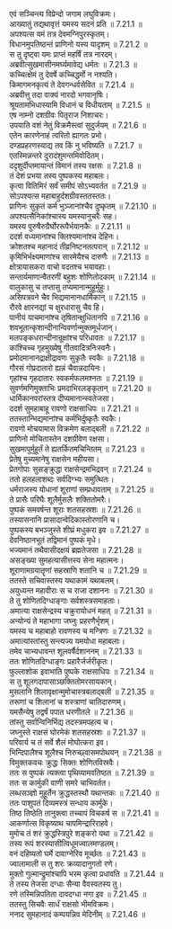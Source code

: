 

  
एवं सञ्चिन्त्य विप्रेन्दो जगाम लघुविक्रमः।  
आख्यातुं तद्यथावृत्तं यमस्य सदनं प्रति ॥ 7.21.1 ॥   
अपश्यत्स यमं तत्र देवमग्निपुरस्कृतम्।  
विधानमुपतिष्ठन्तं प्राणिनो यस्य यादृशम् ॥ 7.21.2 ॥   
स तु दृष्ट्वा यमः प्राप्तं महर्षिं तत्र नारदम्।  
अब्रवीत्सुखमासीनमर्घ्यमावेद्य धर्मतः ॥ 7.21.3 ॥   
कच्चित्क्षेमं तु देवर्षे कच्चिद्धर्मो न नश्यति।  
किमागमनकृत्यं ते देवगन्धर्वसेवित ॥ 7.21.4 ॥   
अब्रवीत्तु तदा वाक्यं नारदो भगवानृषिः।  
श्रूयतामभिधास्यामि विधानं च विधीयताम् ॥ 7.21.5 ॥   
एष नाम्नो दशग्रीवः पितृराज निशाचरः।  
उपयाति वशं नेतुं विक्रमैस्त्वां सुदुर्जयम् ॥ 7.21.6 ॥   
एतेन कारणेनाहं त्वरितो ह्यागतः प्रभो।  
दण्डप्रहरणस्याद्य तव किं नु भविष्यति ॥ 7.21.7 ॥   
एतस्मिन्नन्तरे दुरादंशुमन्तमिवोदितम्।  
ददृशुर्दीप्तमायान्तं विमानं तस्य रक्षसः ॥ 7.21.8 ॥   
तं देशं प्रभया तस्य पुष्पकस्य महाबलः।  
कृत्वा वितिमिरं सर्वं समीपं सोऽभ्यवर्तत ॥ 7.21.9 ॥   
सोऽपश्यत्स महाबाहुर्दशग्रीवस्ततस्ततः।  
प्राणिनः सुकृतं कर्म भुञ्जानांश्चैव दुष्कृतम् ॥ 7.21.10 ॥   
अपश्यत्सैनिकांश्चास्य यमस्यानुचरैः सह।  
यमस्य पुरुषैरुग्रैर्घोररूपैर्भयानकैः ॥ 7.21.11 ॥   
ददर्श वध्यमानांश्च क्लिश्यमानांश्च देहिनः।  
क्रोशतश्च महानादं तीव्रनिष्टनतत्परान् ॥ 7.21.12 ॥   
कृमिभिर्भक्ष्यमाणांश्च सारमेयैश्च दारुणैः ॥ 7.21.13 ॥   
क्षोत्रायासकरा वाचो वदतश्च भयावहाः।  
सन्तार्यमाणान्वैतरणीं बहुशः शोणितोदकाम् ॥ 7.21.14 ॥   
वालुकासु च तप्तासु तप्यमानान्मुहूर्मुहुः।  
असिपत्रवने चैव भिद्यमानानधार्मिकान् ॥ 7.21.15 ॥   
रौरवे क्षारनद्यां च क्षुरधारासु चैव हि।  
पानीयं याचमानांश्च तृषितान्क्षुधितानपि ॥ 7.21.16 ॥   
शवभूतान्कृशान्दीनान्विवर्णान्मुक्तमूर्धजान्।  
मलपङ्कधरान्दीनान्रूक्षांश्च परिधावतः ॥ 7.21.17 ॥   
कांश्चिच्च गृहमुख्येषु गीतवादित्रनिःस्वनैः।  
प्रमोदमानानद्राक्षीद्रावणः सुकृतैः स्वकैः ॥ 7.21.18 ॥   
गौरसं गोप्रदातारो ह्यन्नं चैवान्नदायिनः।  
गृहांश्च गृहदातारः स्वकर्मफलमश्नतः ॥ 7.21.19 ॥   
सुवर्णमणिमुक्ताभिः प्रमदाभिरलङ्कृतान् ॥ 7.21.20 ॥   
धार्मिकानपरांस्तत्र दीप्यमानान्स्वतेजसा।  
ददर्श सुमहाबाहू रावणो राक्षसाधिपः ॥ 7.21.21 ॥   
ततस्तान्भिद्यमानांश्च कर्मभिर्दुष्कृतैः स्वकैः।  
रावणो मोचयामास विक्रमेण बलाद्बली ॥ 7.21.22 ॥   
प्राणिनो मोचितास्तेन दशग्रीवेण रक्षसा।  
सुखमापुर्मुहूर्तं ते ह्यतर्कितमचिन्तितम् ॥ 7.21.23 ॥   
प्रेतेषु मुच्यमानेषु राक्षसेन महीयसा।  
प्रेतगोपाः सुसङ्क्रुद्धा राक्षसेन्द्रमभिद्रवन् ॥ 7.21.24 ॥   
ततो हलहलाशब्दः सर्वदिग्भ्यः समुत्थितः।  
धर्मराजस्य योधानां शूराणां सम्प्रधावताम् ॥ 7.21.25 ॥   
ते प्रासैः परिघैः शूलैर्मुसलैः शक्तितोमरैः।  
पुष्पकं समवर्षन्त शूराः शतसहस्रशः ॥ 7.21.26 ॥   
तस्यासनानि प्रासादान्वेदिकास्तोरणानि च।  
पुष्पकस्य बभञ्जुस्ते शीघ्रं मधुकरा इव ॥ 7.21.27 ॥   
देवनिष्ठानभूतं तद्विमानं पुष्पकं मृधे।  
भज्यमानं तथैवासीदक्षयं ब्रह्मतेजसा ॥ 7.21.28 ॥   
असङ्ख्या सुमहत्यासीत्तस्य सेना महात्मनः।  
शूराणामग्रयातॄणां सहस्राणि शतानि च ॥ 7.21.29 ॥   
ततस्ते सचिवास्तस्य यथाकामं यथाबलम्।  
अयुध्यन्त महावीराः स च राजा दशाननः ॥ 7.21.30 ॥   
ते तु शोणितदिग्धाङ्गाः सर्वशस्त्रसमाहताः।  
अमात्या राक्षसेन्द्रस्य चक्रुरायोधनं महत् ॥ 7.21.31 ॥   
अन्योन्यं ते महाभागा जघ्नुः प्रहरणैर्भृशम्।  
यमस्य च महाबाहो रावणस्य च मन्त्रिणः ॥ 7.21.32 ॥   
अमात्यांस्तांस्तु सन्त्यज्य यमयोधा महाबलाः।  
तमेव चाभ्यधावन्त शूलवर्षैर्दशाननम् ॥ 7.21.33 ॥   
ततः शोणितदिग्धाङ्गः प्रहारैर्जर्जरीकृतः।  
फुल्लाशोक इवाभाति पुष्पके राक्षसाधिपः ॥ 7.21.34 ॥   
स तु शूलगदापासाञ्छक्तितोमरसायकान्।  
मुसलानि शिलावृक्षान्मुमोचास्त्रबलाद्बली ॥ 7.21.35 ॥   
तरूणां च शिलानां च शस्त्राणां चातिदारुणम्।  
यमसैन्येषु तद्वर्षं पपात धरणीतले ॥ 7.21.36 ॥   
तांस्तु सर्वान्विनिर्भिद्य तदस्त्रमपहत्य च।  
जघ्नुस्ते राक्षसं घोरमेकं शतसहस्रशः ॥ 7.21.37 ॥   
परिवार्य च तं सर्वे शैलं मोघोत्करा इव।  
भिन्दिपालैश्च शूलैश्च निरुच्छ्वासमपोथयन् ॥ 7.21.38 ॥   
विमुक्तकवचः क्रुद्धः सिक्तः शोणितविस्रवैः।  
ततः स पुष्पकं त्यक्त्वा पृथिव्यामवतिष्ठत ॥ 7.21.39 ॥   
ततः स कार्मुकी वाणी समरे चाभिवर्तत।  
लब्धसञ्ज्ञो मुहूर्तेन क्रुद्धस्तस्थौ यथान्तकः ॥ 7.21.40 ॥   
ततः पाशुपतं दिव्यमस्त्रं सन्धाय कार्मुके।  
तिष्ठ तिष्ठेति तानुक्त्वा तच्चापं विचकर्ष स ॥ 7.21.41 ॥   
आकर्णात्स विकृष्याथ चापमिन्द्रारिराहवे।  
मुमोच तं शरं क्रुद्धस्त्रिपुरे शङ्करो यथा ॥ 7.21.42 ॥   
तस्य रूपं शरस्यासीत्विधूमज्वालमण्डलम्।  
वनं दहिष्यतो घर्मे दावाग्नेरिव मूर्च्छतः ॥ 7.21.43 ॥   
ज्वालामाली स तु शरः क्रव्यादानुगतो रणे।  
मुक्तो गुल्मान्द्रुमांश्चापि भस्म कृत्वा प्रधावति ॥ 7.21.44 ॥   
ते तस्य तेजसा दग्धाः सैन्या वैवस्वतस्य तु।  
रणे तस्मिन्निपतिता दावदग्धा नगा इव ॥ 7.21.45 ॥   
ततस्तु सिचवैः सार्धं राक्षसो भीमविक्रमः।  
ननाद सुमहानादं कम्पयन्निव मेदिनीम् ॥ 7.21.46 ॥   
